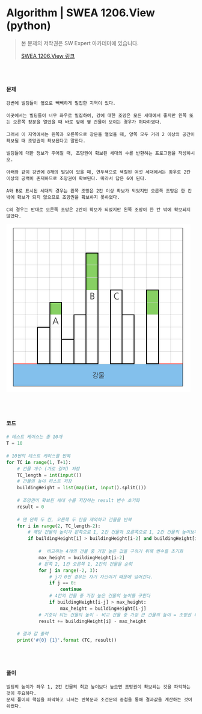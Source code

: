 # Algorithm | SWEA 1206.View (python)

> 본 문제의 저작권은 SW Expert 아카데미에 있습니다.
>
> [SWEA 1206.View 링크](https://swexpertacademy.com/main/code/problem/problemDetail.do?contestProbId=AV134DPqAA8CFAYh&categoryId=AV134DPqAA8CFAYh&categoryType=CODE&problemTitle=1206&orderBy=FIRST_REG_DATETIME&selectCodeLang=ALL&select-1=&pageSize=10&pageIndex=1)

</br></br>

#### 문제

```
강변에 빌딩들이 옆으로 빽빽하게 밀집한 지역이 있다.

이곳에서는 빌딩들이 너무 좌우로 밀집하여, 강에 대한 조망은 모든 세대에서 좋지만 왼쪽 또는 오른쪽 창문을 열었을 때 바로 앞에 옆 건물이 보이는 경우가 허다하였다.

그래서 이 지역에서는 왼쪽과 오른쪽으로 창문을 열었을 때, 양쪽 모두 거리 2 이상의 공간이 확보될 때 조망권이 확보된다고 말한다.

빌딩들에 대한 정보가 주어질 때, 조망권이 확보된 세대의 수를 반환하는 프로그램을 작성하시오.
 
아래와 같이 강변에 8채의 빌딩이 있을 때, 연두색으로 색칠된 여섯 세대에서는 좌우로 2칸 이상의 공백이 존재하므로 조망권이 확보된다. 따라서 답은 6이 된다.

A와 B로 표시된 세대의 경우는 왼쪽 조망은 2칸 이상 확보가 되었지만 오른쪽 조망은 한 칸 밖에 확보가 되지 않으므로 조망권을 확보하지 못하였다.

C의 경우는 반대로 오른쪽 조망은 2칸이 확보가 되었지만 왼쪽 조망이 한 칸 밖에 확보되지 않았다.
```

![image-20210823210756968](README.assets/image-20210823210756968.png)

</br></br>

#### 코드

```python
# 테스트 케이스는 총 10개
T = 10

# 10번의 테스트 케이스를 반복
for TC in range(1, T+1):
    # 건물 개수 (가로 길이) 저장
    TC_length = int(input())
    # 건물의 높이 리스트 저장
    buildingHeight = list(map(int, input().split()))
    
    # 조망권이 확보된 세대 수를 저장하는 result 변수 초기화
    result = 0
    
    # 맨 왼쪽 두 칸, 오른쪽 두 칸을 제외하고 건물을 반복
    for i in range(2, TC_length-2):
        # 해당 건물의 높이가 왼쪽으로 1, 2칸 건물과 오른쪽으로 1, 2칸 건물의 높이보다 높다면 조망권을 확보할 수 있음
        if buildingHeight[i] > buildingHeight[i-2] and buildingHeight[i] > buildingHeight[i-1] and buildingHeight[i] > buildingHeight[i+1] and buildingHeight[i] > buildingHeight[i+2]:

            #  비교하는 4개의 건물 중 가장 높은 값을 구하기 위해 변수를 초기화
            max_height = buildingHeight[i-2]
            # 왼쪽 2, 1칸 오른쪽 1, 2칸의 건물을 순회
            for j in range(-2, 3):
                # j가 0인 경우는 자기 자신이기 때문에 넘어간다.
                if j == 0:
                    continue
                # 4칸의 건물 중 가장 높은 건물의 높이를 구한다
                if buildingHeight[i-j] > max_height:
                    max_height = buildingHeight[i-j]
            # 기준이 되는 건물의 높이 - 비교 건물 중 가장 큰 건물의 높이 = 조망권 확보 세대. 이 값을 result 변수에 더해준다.
            result += buildingHeight[i] - max_height
    
    # 결과 값 출력
    print('#{0} {1}'.format (TC, result))
```

</br></br>

#### 풀이

```
빌딩의 높이가 좌우 1, 2칸 건물의 최고 높이보다 높으면 조망권이 확보되는 것을 파악하는 것이 주요하다.
문제 풀이의 핵심을 파악하고 나서는 반복문과 조건문의 중첩을 통해 결과값을 계산하는 것이 쉬웠다.
```

